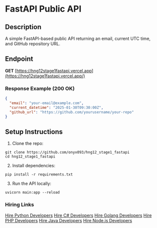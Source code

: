 # FastAPI Public API

## Description

A simple FastAPI-based public API returning an email, current UTC time, and GitHub repository URL.

## Endpoint

**GET** [https://hng12stage1fastapi.vercel.app](https://hng12stage1fastapi.vercel.app/)

### Response Example (200 OK)

```json
{
  "email": "your-email@example.com",
  "current_datetime": "2025-01-30T09:30:00Z",
  "github_url": "https://github.com/yourusername/your-repo"
}
```

## Setup Instructions

1. Clone the repo:

```
git clone https://github.com/onyx093/hng12_stage1_fastapi
cd hng12_stage1_fastapi
```

2. Install dependencies:

```
pip install -r requirements.txt
```

3. Run the API locally:

```
uvicorn main:app --reload
```

### Hiring Links

[Hire Python Developers](https://hng.tech/hire/python-developers)
[Hire C# Developers](https://hng.tech/hire/csharp-developers)
[Hire Golang Developers](https://hng.tech/hire/golang-developers)
[Hire PHP Developers](https://hng.tech/hire/php-developers)
[Hire Java Developers](https://hng.tech/hire/java-developers)
[Hire Node.js Developers](https://hng.tech/hire/nodejs-developers)

